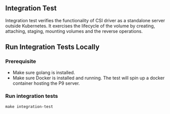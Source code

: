 ## Integration Test
Integration test verifies the functionality of CSI driver as a standalone server outside Kubernetes. It exercises the lifecycle of the volume by creating, attaching, staging, mounting volumes and the reverse operations.

## Run Integration Tests Locally
### Prerequisite
 - Make sure golang is installed.
 - Make sure Docker is installed and running. The test will spin up a docker container hosting the P9 server.

### Run integration tests
```
make integration-test
```
